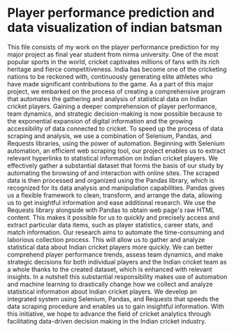 # Player performance prediction and data visualization of indian batsman
This file consists of my work on the player performance prediction for my major project as final year student from nirma university.
One of the most popular sports in the world, cricket captivates millions of fans with its rich 
heritage and fierce competitiveness. India has become one of the cricketing nations to be 
reckoned with, continuously generating elite athletes who have made significant contributions 
to the game. As a part of this major project, we embarked on the process of creating a 
comprehensive program that automates the gathering and analysis of statistical data on Indian 
cricket players. 
Gaining a deeper comprehension of player performance, team dynamics, and strategic 
decision-making is now possible because to the exponential expansion of digital information 
and the growing accessibility of data connected to cricket. To speed up the process of data 
scraping and analysis, we use a combination of Selenium, Pandas, and Requests libraries, using 
the power of automation. 
Beginning with Selenium automation, an efficient web scraping tool, our project enables us to 
extract relevant hyperlinks to statistical information on Indian cricket players. We effectively 
gather a substantial dataset that forms the basis of our study by automating the browsing of and 
interaction with online sites. 
The scraped data is then processed and organized using the Pandas library, which is recognized 
for its data analysis and manipulation capabilities. Pandas gives us a flexible framework to 
clean, transform, and arrange the data, allowing us to get insightful information and ease 
additional research. 
We use the Requests library alongside with Pandas to obtain web page's raw HTML content. 
This makes it possible for us to quickly and precisely access and extract particular data items, 
such as player statistics, career stats, and match information. 
Our research aims to automate the time-consuming and laborious collection process. This will 
allow us to gather and analyze statistical data about Indian cricket players more quickly. We 
can better comprehend player performance trends, assess team dynamics, and make strategic 
decisions for both individual players and the Indian cricket team as a whole thanks to the 
created dataset, which is enhanced with relevant insights. 
In a nutshell this substantial responsibility makes use of automation and machine learning to 
drastically change how we collect and analyze statistical information about Indian cricket 
players. We develop an integrated system using Selenium, Pandas, and Requests that speeds 
the data scraping procedure and enables us to gain insightful information. With this initiative, 
we hope to advance the field of cricket analytics through facilitating data-driven decision making in the Indian cricket industry. 
